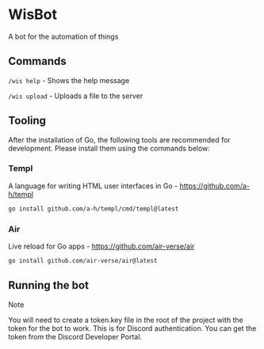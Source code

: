 
# WisBot

A bot for the automation of things

## Commands

`/wis help` - Shows the help message

`/wis upload` - Uploads a file to the server


## Tooling
After the installation of Go, the following tools are recommended for development. Please install them using the commands below:

### Templ
A language for writing HTML user interfaces in Go - https://github.com/a-h/templ
```sh
go install github.com/a-h/templ/cmd/templ@latest
```

### Air
Live reload for Go apps - https://github.com/air-verse/air
```sh
go install github.com/air-verse/air@latest
```


## Running the bot
> [!NOTE]
You will need to create a token.key file in the root of the project with the token for the bot to work. This is for Discord authentication. You can get the token from the Discord Developer Portal.